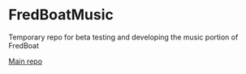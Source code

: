 # FredBoatMusic
Temporary repo for beta testing and developing the music portion of FredBoat

[Main repo](https://github.com/Frederikam/FredBoat)
